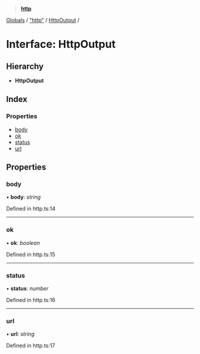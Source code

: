 > **[http](../README.md)**

[Globals](../globals.md) / ["http"](../modules/_http_.md) / [HttpOutput](_http_.httpoutput.md) /

# Interface: HttpOutput

## Hierarchy

* **HttpOutput**

## Index

### Properties

* [body](_http_.httpoutput.md#body)
* [ok](_http_.httpoutput.md#ok)
* [status](_http_.httpoutput.md#status)
* [url](_http_.httpoutput.md#url)

## Properties

###  body

• **body**: *string*

Defined in http.ts:14

___

###  ok

• **ok**: *boolean*

Defined in http.ts:15

___

###  status

• **status**: *number*

Defined in http.ts:16

___

###  url

• **url**: *string*

Defined in http.ts:17